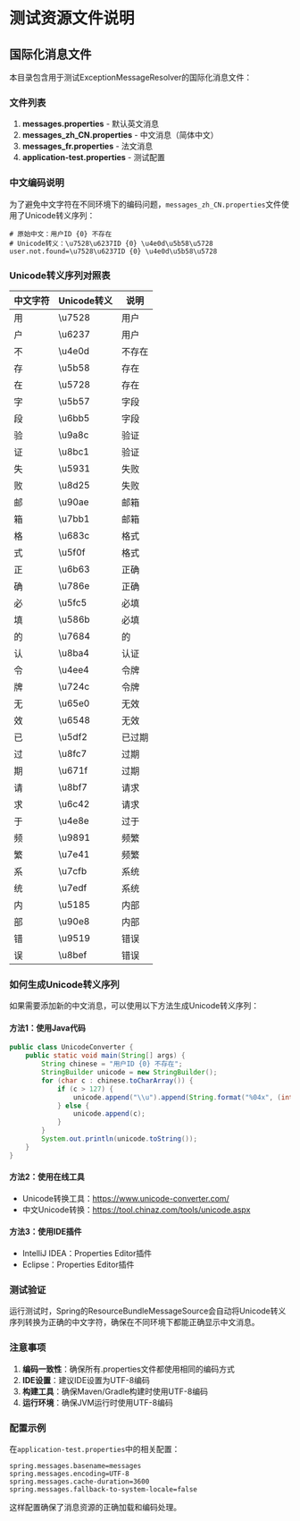 # 测试资源文件说明

## 国际化消息文件

本目录包含用于测试ExceptionMessageResolver的国际化消息文件：

### 文件列表

1. **messages.properties** - 默认英文消息
2. **messages_zh_CN.properties** - 中文消息（简体中文）
3. **messages_fr.properties** - 法文消息
4. **application-test.properties** - 测试配置

### 中文编码说明

为了避免中文字符在不同环境下的编码问题，`messages_zh_CN.properties`文件使用了Unicode转义序列：

```properties
# 原始中文：用户ID {0} 不存在
# Unicode转义：\u7528\u6237ID {0} \u4e0d\u5b58\u5728
user.not.found=\u7528\u6237ID {0} \u4e0d\u5b58\u5728
```

### Unicode转义序列对照表

| 中文字符 | Unicode转义 | 说明 |
|---------|------------|------|
| 用 | \u7528 | 用户 |
| 户 | \u6237 | 用户 |
| 不 | \u4e0d | 不存在 |
| 存 | \u5b58 | 存在 |
| 在 | \u5728 | 存在 |
| 字 | \u5b57 | 字段 |
| 段 | \u6bb5 | 字段 |
| 验 | \u9a8c | 验证 |
| 证 | \u8bc1 | 验证 |
| 失 | \u5931 | 失败 |
| 败 | \u8d25 | 失败 |
| 邮 | \u90ae | 邮箱 |
| 箱 | \u7bb1 | 邮箱 |
| 格 | \u683c | 格式 |
| 式 | \u5f0f | 格式 |
| 正 | \u6b63 | 正确 |
| 确 | \u786e | 正确 |
| 必 | \u5fc5 | 必填 |
| 填 | \u586b | 必填 |
| 的 | \u7684 | 的 |
| 认 | \u8ba4 | 认证 |
| 令 | \u4ee4 | 令牌 |
| 牌 | \u724c | 令牌 |
| 无 | \u65e0 | 无效 |
| 效 | \u6548 | 无效 |
| 已 | \u5df2 | 已过期 |
| 过 | \u8fc7 | 过期 |
| 期 | \u671f | 过期 |
| 请 | \u8bf7 | 请求 |
| 求 | \u6c42 | 请求 |
| 于 | \u4e8e | 过于 |
| 频 | \u9891 | 频繁 |
| 繁 | \u7e41 | 频繁 |
| 系 | \u7cfb | 系统 |
| 统 | \u7edf | 系统 |
| 内 | \u5185 | 内部 |
| 部 | \u90e8 | 内部 |
| 错 | \u9519 | 错误 |
| 误 | \u8bef | 错误 |

### 如何生成Unicode转义序列

如果需要添加新的中文消息，可以使用以下方法生成Unicode转义序列：

#### 方法1：使用Java代码
```java
public class UnicodeConverter {
    public static void main(String[] args) {
        String chinese = "用户ID {0} 不存在";
        StringBuilder unicode = new StringBuilder();
        for (char c : chinese.toCharArray()) {
            if (c > 127) {
                unicode.append("\\u").append(String.format("%04x", (int) c));
            } else {
                unicode.append(c);
            }
        }
        System.out.println(unicode.toString());
    }
}
```

#### 方法2：使用在线工具
- Unicode转换工具：https://www.unicode-converter.com/
- 中文Unicode转换：https://tool.chinaz.com/tools/unicode.aspx

#### 方法3：使用IDE插件
- IntelliJ IDEA：Properties Editor插件
- Eclipse：Properties Editor插件

### 测试验证

运行测试时，Spring的ResourceBundleMessageSource会自动将Unicode转义序列转换为正确的中文字符，确保在不同环境下都能正确显示中文消息。

### 注意事项

1. **编码一致性**：确保所有.properties文件都使用相同的编码方式
2. **IDE设置**：建议IDE设置为UTF-8编码
3. **构建工具**：确保Maven/Gradle构建时使用UTF-8编码
4. **运行环境**：确保JVM运行时使用UTF-8编码

### 配置示例

在`application-test.properties`中的相关配置：

```properties
spring.messages.basename=messages
spring.messages.encoding=UTF-8
spring.messages.cache-duration=3600
spring.messages.fallback-to-system-locale=false
```

这样配置确保了消息资源的正确加载和编码处理。
